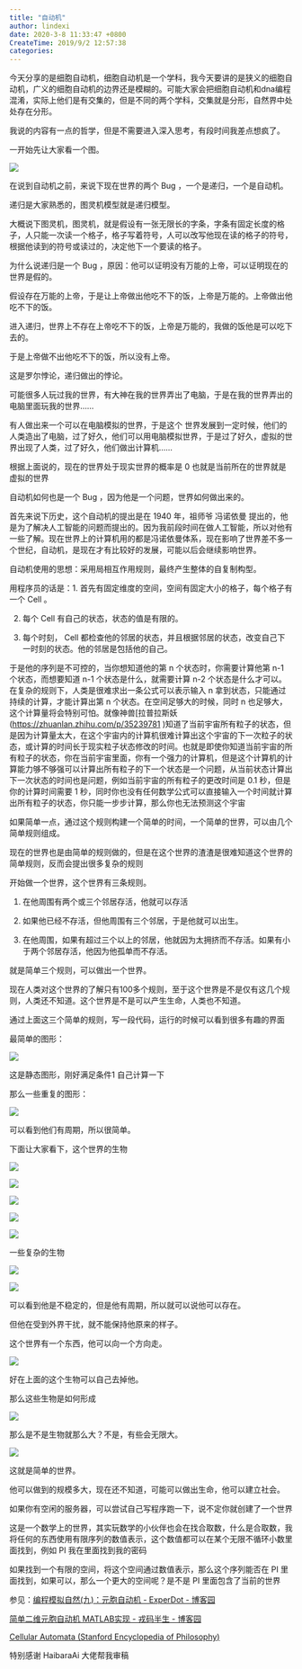 ```yaml
---
title: "自动机"
author: lindexi
date: 2020-3-8 11:33:47 +0800
CreateTime: 2019/9/2 12:57:38
categories: 
---
```


今天分享的是细胞自动机，细胞自动机是一个学科，我今天要讲的是狭义的细胞自动机，广义的细胞自动机的边界还是模糊的。可能大家会把细胞自动机和dna编程混淆，实际上他们是有交集的，但是不同的两个学科，交集就是分形，自然界中处处存在分形。
<!-- 自动机是一个很泛的概念，我要说的只是其中很小的一点。 -->
我说的内容有一点的哲学，但是不需要进入深入思考，有段时间我差点想疯了。

<!--more-->


<!-- CreateTime:2019/9/2 12:57:38 -->


<div id="toc"></div>


一开始先让大家看一个图。

![](http://image.acmx.xyz/ca%E8%87%AA%E5%8A%A8%E6%9C%BA3.gif)

在说到自动机之前，来说下现在世界的两个 Bug ，一个是递归，一个是自动机。

递归是大家熟悉的，图灵机模型就是递归模型。

大概说下图灵机，图灵机，就是假设有一张无限长的字条，字条有固定长度的格子，人只能一次读一个格子，格子写着符号，人可以改写他现在读的格子的符号，根据他读到的符号或读过的，决定他下一个要读的格子。

为什么说递归是一个 Bug ，原因：他可以证明没有万能的上帝，可以证明现在的世界是假的。

假设存在万能的上帝，于是让上帝做出他吃不下的饭，上帝是万能的。上帝做出他吃不下的饭。

进入递归，世界上不存在上帝吃不下的饭，上帝是万能的，我做的饭他是可以吃下去的。

于是上帝做不出他吃不下的饭，所以没有上帝。

这是罗尔悖论，递归做出的悖论。

可能很多人玩过我的世界，有大神在我的世界弄出了电脑，于是在我的世界弄出的电脑里面玩我的世界……

有人做出来一个可以在电脑模拟的世界，于是这个 世界发展到一定时候，他们的人类造出了电脑，过了好久，他们可以用电脑模拟世界，于是过了好久，虚拟的世界出现了人类，过了好久，他们做出计算机……

根据上面说的，现在的世界处于现实世界的概率是 0 也就是当前所在的世界就是虚拟的世界

自动机如何也是一个 Bug ，因为他是一个问题，世界如何做出来的。

首先来说下历史，这个自动机的提出是在 1940 年，祖师爷  冯诺依曼 提出的，他是为了解决人工智能的问题而提出的。因为我前段时间在做人工智能，所以对他有一些了解。现在世界上的计算机用的都是冯诺依曼体系，现在影响了世界差不多一个世纪，自动机，是现在才有比较好的发展，可能以后会继续影响世界。

<!-- 递归==图灵 说错人了 -->


自动机使用的思想：采用局相互作用规则，最终产生整体的自复制构型。

用程序员的话是：1. 首先有固定维度的空间，空间有固定大小的格子，每个格子有一个 Cell 。

2. 每个 Cell 有自己的状态，状态的值是有限的。

3. 每个时刻， Cell 都检查他的邻居的状态，并且根据邻居的状态，改变自己下一时刻的状态。他的邻居是包括他的自己。

于是他的序列是不可控的，当你想知道他的第 n 个状态时，你需要计算他第 n-1 个状态，而想要知道 n-1 个状态是什么，就需要计算 n-2 个状态是什么才可以。在复杂的规则下，人类是很难求出一条公式可以表示输入 n 拿到状态，只能通过持续的计算，才能计算出第 n 个状态。在空间足够大的时候，同时 n 也足够大，这个计算量将会特别可怕。就像神兽[拉普拉斯妖(https://zhuanlan.zhihu.com/p/35239781 )知道了当前宇宙所有粒子的状态，但是因为计算量太大，在这个宇宙内的计算机很难计算出这个宇宙的下一次粒子的状态，或计算的时间长于现实粒子状态修改的时间。也就是即使你知道当前宇宙的所有粒子的状态，你在当前宇宙里面，你有一个强力的计算机，但是这个计算机的计算能力够不够强可以计算出所有粒子的下一个状态是一个问题，从当前状态计算出下一次状态的时间也是问题，例如当前宇宙的所有粒子的更改时间是 0.1 秒，但是你的计算时间需要 1 秒，同时你也没有任何数学公式可以直接输入一个时间就计算出所有粒子的状态，你只能一步步计算，那么你也无法预测这个宇宙

如果简单一点，通过这个规则构建一个简单的时间，一个简单的世界，可以由几个简单规则组成。

现在的世界也是由简单的规则做的，但是在这个世界的渣渣是很难知道这个世界的简单规则，反而会提出很多复杂的规则

开始做一个世界，这个世界有三条规则。

 1. 在他周围有两个或三个邻居存活，他就可以存活

 2. 如果他已经不存活，但他周围有三个邻居，于是他就可以出生。

 3. 在他周围，如果有超过三个以上的邻居，他就因为太拥挤而不存活。如果有小于两个邻居存活，他因为他孤单而不存活。

就是简单三个规则，可以做出一个世界。

现在人类对这个世界的了解只有100多个规则，至于这个世界是不是仅有这几个规则，人类还不知道。这个世界是不是可以产生生命，人类也不知道。

通过上面这三个简单的规则，写一段代码，运行的时候可以看到很多有趣的界面

最简单的图形：

![](http://image.acmx.xyz/3b720b61-ebd6-4d44-8a7a-fd6d1a9e6666726127-20170110144515447-1961010260201721118516.jpg)

这是静态图形，刚好满足条件1 自己计算一下

那么一些重复的图形：

![](http://image.acmx.xyz/3b720b61-ebd6-4d44-8a7a-fd6d1a9e6666726127-20170110144515447-1961010260201721118552.jpg)

可以看到他们有周期，所以很简单。

下面让大家看下，这个世界的生物

![](http://image.acmx.xyz/ca/13.gif)

![](http://image.acmx.xyz/ca/11.gif)

![](http://image.acmx.xyz/ca/9.gif)

![](http://image.acmx.xyz/ca/10.gif)

![](http://image.acmx.xyz/ca/16.gif)

一些复杂的生物


![](http://image.acmx.xyz/ca/6.gif)

![](http://image.acmx.xyz/ca/5.gif)

可以看到他是不稳定的，但是他有周期，所以就可以说他可以存在。

但他在受到外界干扰，就不能保持他原来的样子。

这个世界有一个东西，他可以向一个方向走。

![](http://image.acmx.xyz/ca/19.gif)

好在上面的这个生物可以自己去掉他。

那么这些生物是如何形成

![](http://image.acmx.xyz/ca/15.gif)

那么是不是生物就那么大？不是，有些会无限大。

![](http://image.acmx.xyz/ca/17.gif)

这就是简单的世界。

他可以做到的规模多大，现在还不知道，可能可以做出生命，他可以建立社会。

如果你有空闲的服务器，可以尝试自己写程序跑一下，说不定你就创建了一个世界

这是一个数学上的世界，其实玩数学的小伙伴也会在找合取数，什么是合取数，我将任何的东西使用有限序列的数值表示，这个数值都可以在某个无限不循环小数里面找到，例如 PI 我在里面找到我的密码

如果找到一个有限的空间，将这个空间通过数值表示，那么这个序列能否在 PI 里面找到，如果可以，那么一个更大的空间呢？是不是 PI 里面包含了当前的世界

参见：[编程模拟自然(九)：元胞自动机 - ExperDot - 博客园](http://www.cnblogs.com/experdot/p/5931589.htm )

[简单二维元胞自动机 MATLAB实现 - 戎码半生 - 博客园](http://www.cnblogs.com/zhaoyu1995/p/5370043.html )

[Cellular Automata (Stanford Encyclopedia of Philosophy)](https://plato.stanford.edu/entries/cellular-automata/ )

特别感谢 HaibaraAi 大佬帮我审稿
